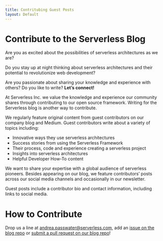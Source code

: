 ```yaml
---
title: Contritubing Guest Posts
layout: Default
---
```


# Contribute to the Serverless Blog

Are you as excited about the possibilities of serverless architectures as we are?

Do you stay up at night thinking about serverless architectures and their potential to revolutionize web development?

Are you passionate about sharing your knowledge and experience with others? Do you like to write? **Let’s connect!**

At Serverless Inc. we value the knowledge and experience our community shares through contributing to our open source framework. Writing for the Serverless blog is another way to contribute.

We regularly feature original content from guest contributors on our company blog and Medium. Guest contributors write about a variety of topics including:

* Innovative ways they use serverless architectures
* Success stories from using the Serverless Framework
* Their process, code and experience creating a serverless project
* Insights into serverless architectures
* Helpful Developer How-To content

We want to share your expertise with a global audience of serverless pioneers. Besides appearing on our blog, we feature contributors’ posts across our social media channels and occasionally in our newsletter.

Guest posts include a contributor bio and contact information, including links to social media.

# How to Contribute

Drop us a line at andrea.passwater@serverless.com, add an [issue on the blog repo](http://github.com/serverless/blog) or [submit a pull request on our blog repo](http://github.com/serverless/blog)!



